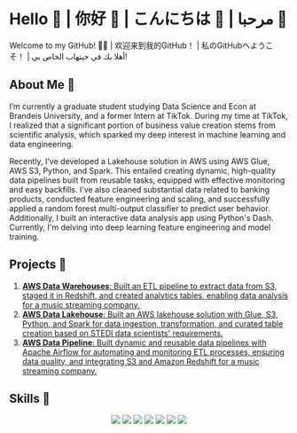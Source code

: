 # Hello 👋 | 你好 👋 | こんにちは 👋 | مرحبا 👋

Welcome to my GitHub! 👨‍💻 | 欢迎来到我的GitHub！ | 私のGitHubへようこそ！ | أهلا بك في جيتهاب الخاص بي!

## About Me 👤

I’m currently a graduate student studying Data Science and Econ at Brandeis University, and a former Intern at TikTok. During my time at TikTok, I realized that a significant portion of business value creation stems from scientific analysis, which sparked my deep interest in machine learning and data engineering.

Recently, I've developed a Lakehouse solution in AWS using AWS Glue, AWS S3, Python, and Spark. This entailed creating dynamic, high-quality data pipelines built from reusable tasks, equipped with effective monitoring and easy backfills. I've also cleaned substantial data related to banking products, conducted feature engineering and scaling, and successfully applied a random forest multi-output classifier to predict user behavior. Additionally, I built an interactive data analysis app using Python's Dash. Currently, I'm delving into deep learning feature engineering and model training.

## Projects 💼

1. [**AWS Data Warehouses**: Built an ETL pipeline to extract data from S3, staged it in Redshift, and created analytics tables, enabling data analysis for a music streaming company.](https://github.com/fangyiasano/AWS-Data-Warehouses)
2. [**AWS Data Lakehouse**: Built an AWS lakehouse solution with Glue, S3, Python, and Spark for data ingestion, transformation, and curated table creation based on STEDI data scientists' requirements.](https://github.com/fangyiasano/AWS-Data-Lakehouse)
3. [**AWS Data Pipeline**: Built dynamic and reusable data pipelines with Apache Airflow for automating and monitoring ETL processes, ensuring data quality, and integrating S3 and Amazon Redshift for a music streaming company.](https://github.com/fangyiasano/AWS-Data-pipeline)
   
## Skills 🔧

<p align='center'>
  <a href="#"><img src="https://img.shields.io/badge/Python-3776AB?style=for-the-badge&logo=python&logoColor=white"></a>
  <a href="#"><img src="https://img.shields.io/badge/SQL-4479A1?style=for-the-badge&logo=postgresql&logoColor=white"></a>
  <a href="#"><img src="https://img.shields.io/badge/Spark-E25A1C?style=for-the-badge&logo=apache-spark&logoColor=white"></a>
  <a href="#"><img src="https://img.shields.io/badge/R-276DC3?style=for-the-badge&logo=r&logoColor=white"></a>
  <a href="#"><img src="https://img.shields.io/badge/MATLAB-0076A8?style=for-the-badge&logo=mathworks&logoColor=white"></a>
  <a href="#"><img src="https://img.shields.io/badge/Airflow-017CEE?style=for-the-badge&logo=apache-airflow&logoColor=white"></a>
  <a href="#"><img src="https://img.shields.io/badge/AWS-232F3E?style=for-the-badge&logo=amazon-aws&logoColor=white"></a>
  <a href="#"><img src="https://img.shields.io/badge/Git-F05032?style=for-the-badge&logo=git&logoColor
